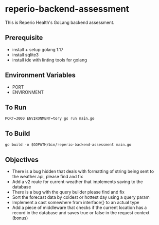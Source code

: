 # reperio-backend-assessment

This is Reperio Health's GoLang backend assessment. 

## Prerequisite

- install + setup golang 1.17
- install sqlite3 
- install ide with linting tools for golang

## Environment Variables

- PORT
- ENVIRONMENT

## To Run 

`PORT=3000 ENVIRONMENT=tory go run main.go`

## To Build

`go build -o $GOPATH/bin/reperio-backend-assessment main.go`

## Objectives

- There is a bug hidden that deals with formatting of string being sent to the weather api, please find and fix 
- Add a v2 route for current-weather that implements saving to the database
- There is a bug with the query builder please find and fix
- Sort the forecast data by coldest or hottest day using a query param
- Implement a cast somewhere from interface{} to an actual type
- Add a piece of middleware that checks if the current location has a record in the database and saves true or false in the request context (bonus)
